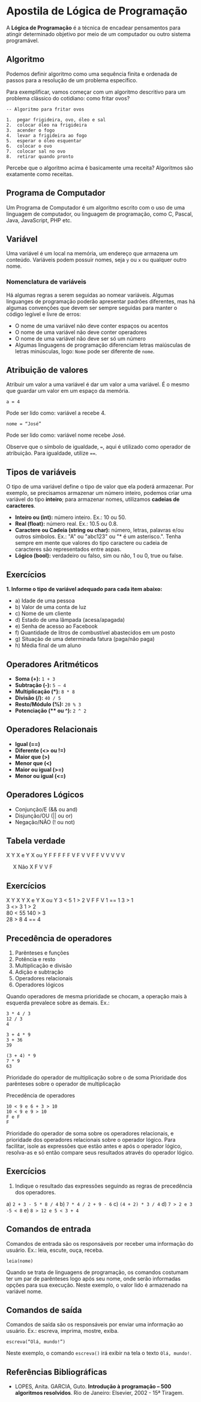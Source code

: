 # Apostila de Lógica de Programação

A **Lógica de Programação** é a técnica de encadear pensamentos para atingir determinado objetivo por meio de um computador ou outro sistema programável.

## Algoritmo

Podemos definir algoritmo como uma sequência finita e ordenada de passos para a resolução de um problema específico.

Para exemplificar, vamos começar com um algoritmo descritivo para um problema clássico do cotidiano: como fritar ovos?

```
-- Algoritmo para fritar ovos

1.	pegar frigideira, ovo, óleo e sal
2.	colocar óleo na frigideira
3.	acender o fogo
4.	levar a frigideira ao fogo
5.	esperar o óleo esquentar
6.	colocar o ovo
7.	colocar sal no ovo
8.	retirar quando pronto
```

Percebe que o algoritmo acima é basicamente uma receita? Algoritmos são exatamente como receitas.

## Programa de Computador

Um Programa de Computador é um algoritmo escrito com o uso de uma linguagem de computador, ou linguagem de programação, como C, Pascal, Java, JavaScript, PHP etc.

## Variável

Uma variável é um local na memória, um endereço que armazena um conteúdo.
Variáveis podem possuir nomes, seja `y` ou `x` ou qualquer outro nome.

### Nomenclatura de variáveis

Há algumas regras a serem seguidas ao nomear variáveis. Algumas linguanges de programação poderão apresentar padrões diferentes, mas há algumas convenções que devem ser sempre seguidas para manter o código legível e livre de erros:

- O nome de uma variável não deve conter espaços ou acentos
- O nome de uma variável não deve conter operadores
- O nome de uma variável não deve ser só um número
- Algumas linguagens de programação diferenciam letras maiúsculas de letras minúsculas, logo: `Nome` pode ser diferente de `nome`.


## Atribuição de valores

Atribuir um valor a uma variável é dar um valor a uma variável. É o mesmo que guardar um valor em um espaço da memória.

```
a = 4			
```
Pode ser lido como: variável a recebe 4.

```
nome = “José”
```
Pode ser lido como: variável nome recebe José.

Observe que o símbolo de igualdade, `=`, aqui é utilizado como operador de atribuição. Para igualdade, utilize `==`.

## Tipos de variáveis

O tipo de uma variável define o tipo de valor que ela poderá armazenar. Por exemplo, se precisamos armazenar um número inteiro, podemos criar uma variável do tipo **inteiro**; para armazenar nomes, utilizamos **cadeias de caracteres**.

-	**Inteiro ou (int):** número inteiro. Ex.: 10 ou 50.
-	**Real (float):** número real. Ex.: 10.5 ou 0.8.
-	**Caractere ou Cadeia (string ou char):** número, letras, palavras e/ou outros símbolos. Ex.: "A" ou "abc123" ou "*  é um asterisco.". Tenha sempre em mente que valores do tipo caractere ou cadeia de caracteres são representados entre aspas.
-	**Lógico (bool):** verdadeiro ou falso, sim ou não, 1 ou 0, true ou false.

## Exercícios

**1.	Informe o tipo de variável adequado para cada item abaixo:**

* a)	Idade de uma pessoa
* b)	Valor de uma conta de luz
* c)	Nome de um cliente
* d)	Estado de uma lâmpada (acesa/apagada)
* e)	Senha de acesso ao Facebook
* f)	Quantidade de litros de combustível abastecidos em um posto
* g)	Situação de uma determinada fatura (paga/não paga)
* h)	Média final de um aluno

## Operadores Aritméticos

-	**Soma (+):**				`1 + 3`
-	**Subtração (-):**				`5 – 4`
-	**Multiplicação (*):**			`8 * 8`
-	**Divisão (/):**				`40 / 5`
-	**Resto/Módulo (%):**			`20 % 3`
-	**Potenciação (\*\* ou ^):**		`2 ^ 2`

## Operadores Relacionais

-	**Igual (==)**
-	**Diferente (<> ou !=)**
-	**Maior que (>)**
-	**Menor que (<)**
-	**Maior ou igual (>=)**
-	**Menor ou igual (<=)**

## Operadores Lógicos

-	Conjunção/E (&& ou and)
-	Disjunção/OU (|| ou or)
-	Negação/NÃO (! ou not)

## Tabela verdade
X	Y	X e Y	X ou Y
F	F	F	F
F	V	F	V
V	F	F	V
V	V	V	V



 
X	Não X
F	V
V	F


## Exercícios

X	Y	X	Y	X e Y	X ou Y
3 < 5	1 > 2	V	F	F	V
1 == 1	3 > 1				
3 <> 3	1 > 2				
80 < 55	140 > 3				
28 > 8	4 == 4				


## Precedência de operadores
1.	Parênteses e funções
2.	Potência e resto
3.	Multiplicação e divisão
4.	Adição e subtração
5.	Operadores relacionais
6.	Operadores lógicos

Quando operadores de mesma prioridade se chocam, a operação mais à esquerda prevalece sobre as demais. Ex.:

```
3 * 4 / 3
12 / 3
4
```

```
3 + 4 * 9
3 + 36
39
```

```
(3 + 4) * 9
7 * 9
63
```

Prioridade do operador de multiplicação sobre o de soma
Prioridade dos parênteses sobre o operador de multiplicação

Precedência de operadores

```
10 < 9 e 6 + 3 > 10
10 < 9 e 9 > 10
F e F
F
```

Prioridade do operador de soma sobre os operadores relacionais, e prioridade dos operadores relacionais sobre o operador lógico.
Para facilitar, isole as expressões que estão antes e após o operador lógico, resolva-as e só então compare seus resultados através do operador lógico.

## Exercícios
1.	Indique o resultado das expressões seguindo as regras de precedência dos operadores.

a)	`2 + 3 - 5 * 8 / 4`
b)	`7 * 4 / 2 + 9 - 6`
c)	`(4 + 2) * 3 / 4`
d)	`7 > 2 e 3 -5 < 8`
e)	`8 > 12 e 5 < 3 + 4`

## Comandos de entrada

Comandos de entrada são os responsáveis por receber uma informação do usuário. Ex.: leia, escute, ouça, receba.
```
leia(nome)
```
Quando se trata de linguagens de programação, os comandos costumam ter um par de parênteses logo após seu nome, onde serão informadas opções para sua execução. Neste exemplo, o valor lido é armazenado na variável nome.

## Comandos de saída

Comandos de saída são os responsáveis por enviar uma informação ao usuário. Ex.: escreva, imprima, mostre, exiba.
```
escreva(“Olá, mundo!”)
```
Neste exemplo, o comando `escreva()` irá exibir na tela o texto `Olá, mundo!`.

## Referências Bibliográficas
- LOPES, Anita. GARCIA, Guto. **Introdução à programação – 500 algoritmos resolvidos**. Rio de Janeiro: Elsevier, 2002 - 15ª Tiragem.
